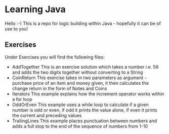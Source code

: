 # Learning Java 

Hello :-) This is a repo for logic building within Java - hopefully it can be of use to you!

## Exercises

Under Exercises you will find the following files: 
- AddTogether
	This is an exercise solution which takes a number i.e. 56 and adds the two digits together without converting to a String
- CoinReturn
	This exercise takes in two parameters as argument - purchase price of an item and money given, it then calculates the change return in the form of Notes and Coins
- Iterators
	This example explains how the increment operator works within a for loop
- OddOrEven
	This example uses a while loop to calculate if a given number is odd or even, if odd it prints the value alone, if even it prints the current and preceding values
- TrailingLines
	This example places punctuation between numbers and adds a full stop to the end of the sequence of numbers from 1-10

